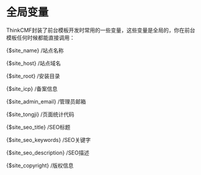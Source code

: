# 全局变量

ThinkCMF封装了前台模板开发时常用的一些变量，这些变量是全局的，你在前台模板任何时候都能直接调用：

{$site_name}                    /站点名称

{$site_host}                    /站点域名

{$site_root}                    /安装目录

{$site_icp}                     /备案信息

{$site_admin_email}             /管理员邮箱

{$site_tongji}                  /页面统计代码

{$site_seo_title}               /SEO标题

{$site_seo_keywords}            /SEO关键字

{$site_seo_description}         /SEO描述

{$site_copyright}               /版权信息